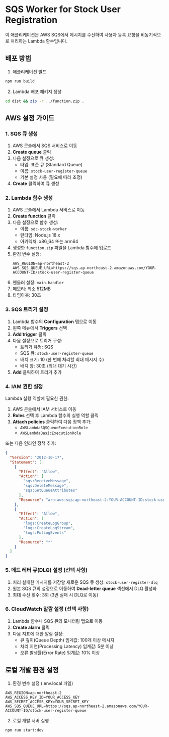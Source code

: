 # SQS Worker for Stock User Registration

이 애플리케이션은 AWS SQS에서 메시지를 수신하여 사용자 등록 요청을 비동기적으로 처리하는 Lambda 함수입니다.

## 배포 방법

1. 애플리케이션 빌드
```bash
npm run build
```

2. Lambda 배포 패키지 생성
```bash
cd dist && zip -r ../function.zip .
```

## AWS 설정 가이드

### 1. SQS 큐 생성

1. AWS 콘솔에서 SQS 서비스로 이동
2. **Create queue** 클릭
3. 다음 설정으로 큐 생성:
   - 타입: 표준 큐 (Standard Queue)
   - 이름: `stock-user-register-queue`
   - 기본 설정 사용 (필요에 따라 조정)
4. **Create** 클릭하여 큐 생성

### 2. Lambda 함수 생성

1. AWS 콘솔에서 Lambda 서비스로 이동
2. **Create function** 클릭
3. 다음 설정으로 함수 생성:
   - 이름: `sdc-stock-worker`
   - 런타임: Node.js 18.x
   - 아키텍처: x86_64 또는 arm64
4. 생성한 `function.zip` 파일을 Lambda 함수에 업로드
5. 환경 변수 설정:
   ```
   AWS_REGION=ap-northeast-2
   AWS_SQS_QUEUE_URL=https://sqs.ap-northeast-2.amazonaws.com/YOUR-ACCOUNT-ID/stock-user-register-queue
   ```
6. 핸들러 설정: `main.handler`
7. 메모리: 최소 512MB
8. 타임아웃: 30초

### 3. SQS 트리거 설정

1. Lambda 함수의 **Configuration** 탭으로 이동
2. 왼쪽 메뉴에서 **Triggers** 선택
3. **Add trigger** 클릭
4. 다음 설정으로 트리거 구성:
   - 트리거 유형: SQS
   - SQS 큐: `stock-user-register-queue`
   - 배치 크기: 10 (한 번에 처리할 최대 메시지 수)
   - 배치 창: 30초 (최대 대기 시간)
5. **Add** 클릭하여 트리거 추가

### 4. IAM 권한 설정

Lambda 실행 역할에 필요한 권한:
1. AWS 콘솔에서 IAM 서비스로 이동
2. **Roles** 선택 후 Lambda 함수의 실행 역할 클릭
3. **Attach policies** 클릭하여 다음 정책 추가:
   - `AWSLambdaSQSQueueExecutionRole`
   - `AWSLambdaBasicExecutionRole`

또는 다음 인라인 정책 추가:

```json
{
  "Version": "2012-10-17",
  "Statement": [
    {
      "Effect": "Allow",
      "Action": [
        "sqs:ReceiveMessage",
        "sqs:DeleteMessage",
        "sqs:GetQueueAttributes"
      ],
      "Resource": "arn:aws:sqs:ap-northeast-2:YOUR-ACCOUNT-ID:stock-user-register-queue"
    },
    {
      "Effect": "Allow",
      "Action": [
        "logs:CreateLogGroup",
        "logs:CreateLogStream",
        "logs:PutLogEvents"
      ],
      "Resource": "*"
    }
  ]
}
```

### 5. 데드 레터 큐(DLQ) 설정 (선택 사항)

1. 처리 실패한 메시지를 저장할 새로운 SQS 큐 생성: `stock-user-register-dlq`
2. 원본 SQS 큐의 설정으로 이동하여 **Dead-letter queue** 섹션에서 DLQ 활성화
3. 최대 수신 횟수: 3회 (3번 실패 시 DLQ로 이동)

### 6. CloudWatch 알람 설정 (선택 사항)

1. Lambda 함수나 SQS 큐의 모니터링 탭으로 이동
2. **Create alarm** 클릭
3. 다음 지표에 대한 알람 설정:
   - 큐 깊이(Queue Depth) 임계값: 100개 이상 메시지
   - 처리 지연(Processing Latency) 임계값: 5분 이상
   - 오류 발생률(Error Rate) 임계값: 10% 이상

## 로컬 개발 환경 설정

1. 환경 변수 설정 (.env.local 파일)
```
AWS_REGION=ap-northeast-2
AWS_ACCESS_KEY_ID=YOUR_ACCESS_KEY
AWS_SECRET_ACCESS_KEY=YOUR_SECRET_KEY
AWS_SQS_QUEUE_URL=https://sqs.ap-northeast-2.amazonaws.com/YOUR-ACCOUNT-ID/stock-user-register-queue
```

2. 로컬 개발 서버 실행
```bash
npm run start:dev
``` 